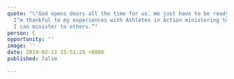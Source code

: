 ```yaml
---
quote: "\"God opens doors all the time for us. We just have to be ready and available.
  I’m thankful to my experiences with Athletes in Action ministering to me so that
  I can minister to others.”"
person: C
opportunity: ''
image: ''
date: 2019-02-11 15:51:29 +0000
published: false

---
```

